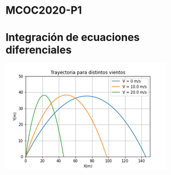 # MCOC2020-P1

# Integración de ecuaciones diferenciales

![Alt Text](https://github.com/raimolid/MCOC2020-P1/blob/master/Entrega1/balistica.png)
